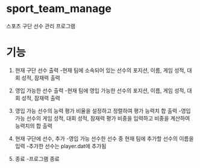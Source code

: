 # sport_team_manage
스포츠 구단 선수 관리 프로그램 

# 기능
1. 현재 구단 선수 출력 
-현재 팀에 소속되어 있는 선수의 포지션, 이름, 게임 성적, 대회 성적,  잠재력 출력
    
2. 영입 가능한 선수 출력
-현재 팀에 영입 가능한 선수의 포지션, 이름, 게임 성적, 대회 성적, 잠재력 출력
    
3. 영입 가능 선수의 능력 평가 비율을 설정하고 정렬하여 평가 능력치 합 출력
-영입 가능 선수의 게임 성적, 대회 성적, 잠재력 평가 비중을 입력하고 비중을 계산하여 능력치의 합 출력 
    
4. 현재 구단에 선수, 추가
-영입 가능 선수한 선수 중 현재 팀에 추가할 선수의 이름을 입력
-추가한 선수는 player.dat에 추가됨
    
5. 종료
-프로그램 종료
    
    
